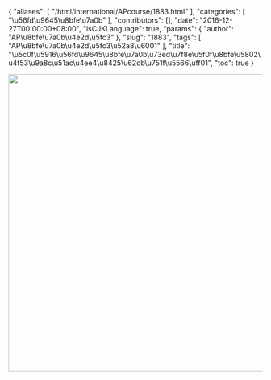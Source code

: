 {
    "aliases": [
        "/html/international/APcourse/1883.html"
    ],
    "categories": [
        "\u56fd\u9645\u8bfe\u7a0b"
    ],
    "contributors": [],
    "date": "2016-12-27T00:00:00+08:00",
    "isCJKLanguage": true,
    "params": {
        "author": "AP\u8bfe\u7a0b\u4e2d\u5fc3"
    },
    "slug": "1883",
    "tags": [
        "AP\u8bfe\u7a0b\u4e2d\u5fc3\u52a8\u6001"
    ],
    "title": "\u5c0f\u5916\u56fd\u9645\u8bfe\u7a0b\u73ed\u7f8e\u5f0f\u8bfe\u5802\u4f53\u9a8c\u51ac\u4ee4\u8425\u62db\u751f\u5566\uff01",
    "toc": true
}


<img
    src="https://cdn.tfls.online/mirror/full/3d6d1dc287011c20198fecbe6fe71950a609e8c9.jpg"
    style="display:block;margin-left:auto;margin-right:auto;"
    decoding="async"
    fetchpriority="auto"
    loading="lazy"
    height="591"
    width="953"
/>


